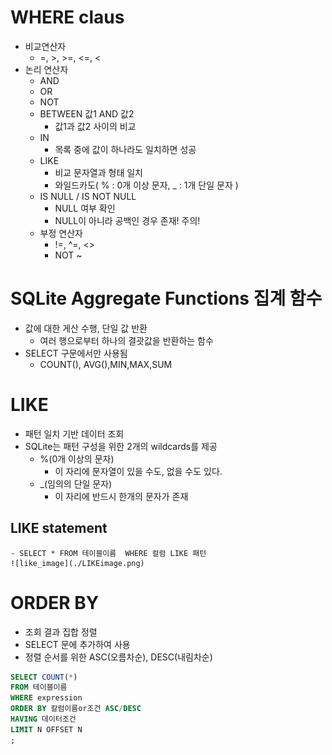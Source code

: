 # WHERE claus
- 비교연산자
    - =, >, >=, <=, <
- 논리 연산자
    - AND
    - OR
    - NOT
    - BETWEEN 값1 AND 값2
        - 값1과 값2 사이의 비교
    - IN
        - 목록 중에 값이 하나라도 일치하면 성공
    - LIKE
        - 비교 문자열과 형태 일치
        - 와일드카도( % : 0개 이상 문자, _ : 1개 단일 문자 )
    - IS NULL / IS NOT NULL
        - NULL 여부 확인
        - NULL이 아니라 공백인 경우 존재! 주의!
    - 부정 연산자
        - !=, ^=, <>
        - NOT ~
# SQLite Aggregate Functions 집계 함수
- 값에 대한 게산 수행, 단일 값 반환
    - 여러 행으로부터 하나의 결괏값을 반환하는 함수
- SELECT 구문에서만 사용됨
    - COUNT(), AVG(),MIN,MAX,SUM
# LIKE
- 패턴 일치 기반 데이터 조회
- SQLite는 패턴 구성을 위한 2개의 wildcards를 제공
    - %(0개 이상의 문자)
        - 이 자리에 문자열이 있을 수도, 없을 수도 있다.
    - _(임의의 단일 문자)
        - 이 자리에 반드시 한개의 문자가 존재
## LIKE statement
    - SELECT * FROM 테이블이름  WHERE 컬럼 LIKE 패턴
    ![like_image](./LIKEimage.png)
# ORDER BY
- 조회 결과 집합 정렬
- SELECT 문에 추가하여 사용
- 정렬 순서를 위한 ASC(오름차순), DESC(내림차순)
```SQL
SELECT COUNT(*) 
FROM 테이블이름 
WHERE expression
ORDER BY 칼럼이름or조건 ASC/DESC
HAVING 데이터조건
LIMIT N OFFSET N
;
```